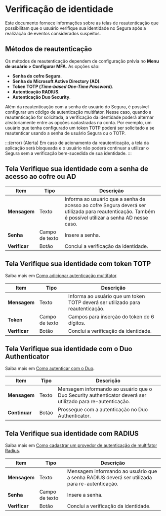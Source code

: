 # Verificação de identidade

Este documento fornece informações sobre as telas de reautenticação que possibilitam que o usuário verifique sua identidade no Segura após a realização de eventos considerados suspeitos.

## Métodos de reautenticação

Os métodos de reautenticação dependem de configuração prévia no **Menu de usuário > Configurar MFA**.
As opções são:

- **Senha do cofre Segura**.
- **Senha do Microsoft Active Directory (AD)**.
- **Token TOTP (*Time-based One-Time Password*)**.
- **Autenticação RADIUS**.
- **Autenticação Duo Security**.

Além da reautenticação com a senha de usuário do Segura, é possível configurar um código de autenticação multifator. Nesse caso, quando a reautenticação for solicitada, a verificação da identidade poderá alternar aleatoriamente entre as opções cadastradas na conta. Por exemplo, um usuário que tenha configurado um token TOTP poderá ser solicitado a se reautenticar usando a senha de usuário Segura ou o TOTP.

:::(error) (Alerta)
Em caso de acionamento da reautenticação, a tela da aplicação será bloqueada e o usuário não poderá continuar a utilizar o Segura sem a verificação bem-sucedida de sua identidade.
:::

## Tela Verifique sua identidade com a senha de acesso ao cofre ou AD

| **Item**   | **Tipo** |**Descrição**                                                                                  |
|------------|--------| ---------------------------------------------------------------------------------------|
| **Mensagem** | Texto | Informa ao usuário que a senha de acesso ao cofre Segura deverá ser utilizada para reautenticação. Também é possível utilizar a senha AD nesse caso. |
| **Senha**  | Campo de texto | Insere a senha.                                                                 |
| **Verificar** | Botão|  Conclui a verificação da identidade.                                                |

## Tela Verifique sua identidade com token TOTP

Saiba mais em [Como adicionar autenticação multifator](/v4/docs/pt/how-to-add-multi-factor-authentication).

| **Item**   | **Tipo** |**Descrição**                                                                                  |
|------------|--------| ---------------------------------------------------------------------------------------|
| **Mensagem** | Texto | Informa ao usuário que um token TOTP deverá ser utilizado para reautenticação.  |
| **Token**  | Campo de texto|Campos para inserção do token de 6 dígitos.                                                   |
| **Verificar**| Botão|  Conclui a verificação da identidade.                                |

## Tela Verifique sua identidade com o Duo Authenticator

Saiba mais em [Como autenticar com o Duo](/v4/docs/pt/user-management-duo-authentication).

| **Item**   | **Tipo** |**Descrição**                                                                                  |
|------------|--------| ---------------------------------------------------------------------------------------|
| **Mensagem** | Texto | Mensagem informando ao usuário que o Duo Security authenticator deverá ser utilizado para re-autenticação. |
| **Continuar** | Botão | Prossegue com a autenticação no Duo Authenticator.                                                     |

## Tela Verifique sua identidade com RADIUS

Saiba mais em [Como cadastrar um provedor de autenticação de multifator Radius](/v4/docs/pt/how-to-register-a-radius-multi-factor-authentication-provider).


| **Item**   | **Tipo** |**Descrição**                                                                                  |
|------------|--------| ---------------------------------------------------------------------------------------|
| **Mensagem** | Texto|Mensagem informando ao usuário que a senha RADIUS deverá ser utilizada para re-autenticação. |
| **Senha**  | Campo de texto|Insere a senha.                                                                 |
| **Verificar**| Botão|  Conclui a verificação da identidade.                                |


